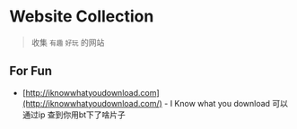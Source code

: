 # Website Collection

> 收集 `有趣` `好玩` 的网站



## For Fun

* [http://iknowwhatyoudownload.com](http://iknowwhatyoudownload.com/) - I Know what you download 可以通过ip 查到你用bt下了啥片子